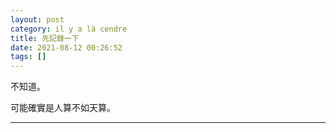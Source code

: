 ```yaml
---
layout: post
category: il y a là cendre
title: 先記錄一下
date: 2021-08-12 00:26:52
tags: []
---
```


不知道。

可能確實是人算不如天算。



------





